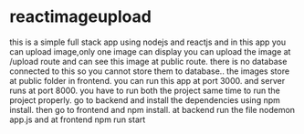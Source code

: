 # reactimageupload
this is a simple full stack app using nodejs and reactjs and in this app you can upload image,only one image can display 
you can upload the image at /upload route and can see this image at public route.
there is no database connected to this so you cannot store them to database.. the images store at public folder in frontend.
you can run this app at port 3000.
and server runs at port 8000.
you have to run both the project same time to run the project properly.
go to backend and install the dependencies using npm install.
then go to frontend and npm install.
at backend run the file nodemon app.js
and at frontend npm run start

